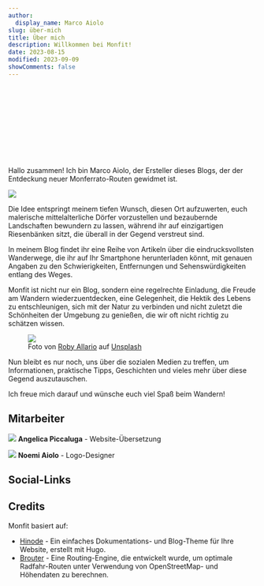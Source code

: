 ```yaml
---
author:
  display_name: Marco Aiolo
slug: über-mich
title: Über mich
description: Willkommen bei Monfit!
date: 2023-08-15
modified: 2023-09-09
showComments: false
---
```


<p class="text-center"><svg class="img-fluid w-50"><use href="/img/logo_var.svg#logo"></use></svg></p>

Hallo zusammen! Ich bin Marco Aiolo, der Ersteller dieses Blogs, der der Entdeckung neuer Monferrato-Routen gewidmet ist.

<p class="text-center"><img src="https://images.unsplash.com/photo-1603415526960-f7e0328c63b1?ixlib=rb-4.0.3&ixid=M3wxMjA3fDB8MHxwaG90by1wYWdlfHx8fGVufDB8fHx8fA%3D%3D&auto=format&fit=crop&w=1170&q=80" class="img-fluid w-50 rounded"/></p>

Die Idee entspringt meinem tiefen Wunsch, diesen Ort aufzuwerten, euch malerische mittelalterliche Dörfer vorzustellen und bezaubernde Landschaften bewundern zu lassen, während ihr auf einzigartigen Riesenbänken sitzt, die überall in der Gegend verstreut sind. 
 
In meinem Blog findet ihr eine Reihe von Artikeln über die eindrucksvollsten Wanderwege, die ihr auf Ihr Smartphone herunterladen könnt, mit genauen Angaben zu den Schwierigkeiten, Entfernungen und Sehenswürdigkeiten entlang des Weges. 
 
Monfit ist nicht nur ein Blog, sondern eine regelrechte Einladung, die Freude am Wandern wiederzuentdecken, eine Gelegenheit, die Hektik des Lebens zu entschleunigen, sich mit der Natur zu verbinden und nicht zuletzt die Schönheiten der Umgebung zu genießen, die wir oft nicht richtig zu schätzen wissen.

<figure class="figure">
  <img src="https://images.unsplash.com/photo-1591543869019-6e72da9e8ea6?ixlib=rb-4.0.3&ixid=M3wxMjA3fDB8MHxwaG90by1wYWdlfHx8fGVufDB8fHx8fA%3D%3D&auto=format&fit=crop&w=1933&q=80" class="figure-img img-fluid rounded">
  <figcaption class="figure-caption">Foto von <a href="https://unsplash.com/@docagile">Roby Allario</a> auf <a href="https://unsplash.com/photos/PyDjtEPkHfM">Unsplash</a></figcaption>
</figure>

Nun bleibt es nur noch, uns über die sozialen Medien zu treffen, um Informationen, praktische Tipps, Geschichten und vieles mehr über diese Gegend auszutauschen. 
 
Ich freue mich darauf und wünsche euch viel Spaß beim Wandern!

## Mitarbeiter

<img src="https://images.unsplash.com/photo-1504600770771-fb03a6961d33?ixlib=rb-4.0.3&ixid=M3wxMjA3fDB8MHxwaG90by1wYWdlfHx8fGVufDB8fHx8fA%3D%3D&auto=format&fit=crop&w=50&q=80" class="border border-dark rounded-circle img-thumbnail"> **Angelica Piccaluga** - Website-Übersetzung 


<a class="btn btn-danger" type="button"><i class="fa-brands fa-instagram"></i></a> 
<a class="btn btn-info" type="button"><i class="fa-brands fa-facebook"></i></a>


<img src="https://images.unsplash.com/photo-1504600770771-fb03a6961d33?ixlib=rb-4.0.3&ixid=M3wxMjA3fDB8MHxwaG90by1wYWdlfHx8fGVufDB8fHx8fA%3D%3D&auto=format&fit=crop&w=50&q=80" class="border border-dark rounded-circle img-thumbnail"> **Noemi Aiolo** - Logo-Designer 

<a class="btn btn-danger" type="button"><i class="fa-brands fa-instagram"></i></a> 
<a class="btn btn-info" type="button"><i class="fa-brands fa-facebook"></i></a>

## Social-Links

## Credits

Monfit basiert auf:
- [Hinode](https://github.com/gethinode/hinode) - Ein einfaches Dokumentations- und Blog-Theme für Ihre Website, erstellt mit Hugo.
- [Brouter](https://brouter.de/brouter/index.html) - Eine Routing-Engine, die entwickelt wurde, um optimale Radfahr-Routen unter Verwendung von OpenStreetMap- und Höhendaten zu berechnen.

